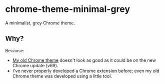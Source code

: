 # chrome-theme-minimal-grey

A minimalist, grey Chrome theme.

## Why?

Because:

- [My old Chrome theme](https://chrome.google.com/webstore/detail/harmelodic-custom/nlgaidjddhmbibdbialabgoligelmknb) doesn't look as good as it could be on the new Chrome update (v69).
- I've never properly developed a Chrome extension before; even my old Chrome theme was developed using a little tool.